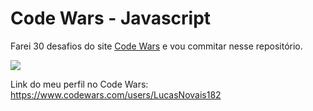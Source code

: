 # Code Wars - Javascript

Farei 30 desafios do site [Code Wars](https://www.codewars.com) e vou commitar nesse repositório.

![](https://www.codewars.com/users/LucasNovais182/badges/large)

Link do meu perfil no Code Wars: https://www.codewars.com/users/LucasNovais182

